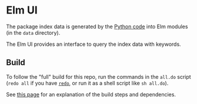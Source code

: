 # Elm UI

The package index data is generated by the [Python code](https://github.com/tkuriyama/elm-package-search/tree/master/python-indexer) into Elm modules (in the `data` directory). 

The Elm UI provides an interface to query the index data with keywords.


## Build

To follow the "full" build for this repo, run the commands in the `all.do` script (`redo all` if you have [`redo`](https://redo.readthedocs.io/en/latest/), or run it as a shell script like `sh all.do`).


See [this page](https://tkuriyama.github.io/general/2021/04/22/Building-Elm.html) for an explanation of the build steps and dependencies.

